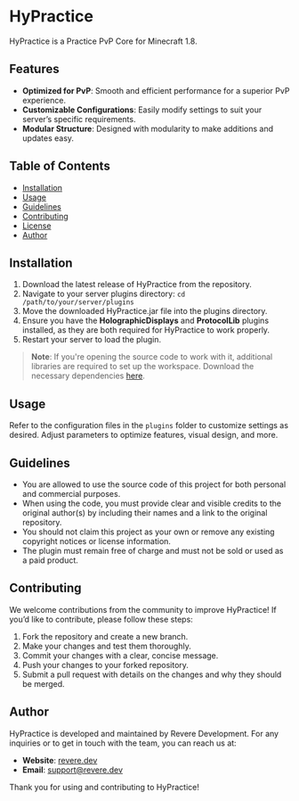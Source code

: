 # HyPractice

HyPractice is a Practice PvP Core for Minecraft 1.8.

## Features

- **Optimized for PvP**: Smooth and efficient performance for a superior PvP experience.
- **Customizable Configurations**: Easily modify settings to suit your server’s specific requirements.
- **Modular Structure**: Designed with modularity to make additions and updates easy.

## Table of Contents

- [Installation](#installation)
- [Usage](#usage)
- [Guidelines](#guidelines)
- [Contributing](#contributing)
- [License](#license)
- [Author](#author)

## Installation

1. Download the latest release of HyPractice from the repository.
2. Navigate to your server plugins directory:
   ``cd /path/to/your/server/plugins``
3. Move the downloaded HyPractice.jar file into the plugins directory.
4. Ensure you have the **HolographicDisplays** and **ProtocolLib** plugins installed, as they are both required for HyPractice to work properly.
5. Restart your server to load the plugin.

> **Note**: If you're opening the source code to work with it, additional libraries are required to set up the workspace. Download the necessary dependencies [here](https://www.mediafire.com/file/uhthp6c3akmltqp/libs.zip/file).

## Usage

Refer to the configuration files in the `plugins` folder to customize settings as desired. Adjust parameters to optimize features, visual design, and more.

## Guidelines

- You are allowed to use the source code of this project for both personal and commercial purposes.
- When using the code, you must provide clear and visible credits to the original author(s) by including their names and a link to the original repository.
- You should not claim this project as your own or remove any existing copyright notices or license information.
- The plugin must remain free of charge and must not be sold or used as a paid product.

## Contributing

We welcome contributions from the community to improve HyPractice! If you’d like to contribute, please follow these steps:

1. Fork the repository and create a new branch.
2. Make your changes and test them thoroughly.
3. Commit your changes with a clear, concise message.
4. Push your changes to your forked repository.
5. Submit a pull request with details on the changes and why they should be merged.

## Author

HyPractice is developed and maintained by Revere Development. For any inquiries or to get in touch with the team, you can reach us at:

- **Website**: [revere.dev](https://www.revere.dev)
- **Email**: [support@revere.dev](mailto:support@revere.dev)

Thank you for using and contributing to HyPractice!
